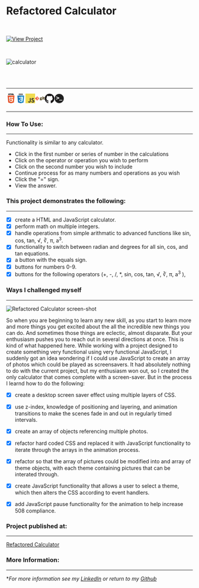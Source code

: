 # Refactored Calculator

<br>

[![View Project](https://user-images.githubusercontent.com/11747875/141673311-b2715054-26e2-40a8-9ed1-12563fc392b9.png)](https://trrapp12.github.io/refactored-calculator/)

<br>

![calculator](https://user-images.githubusercontent.com/11747875/32584891-f15a8e06-c4b7-11e7-9cbf-d4a102751962.gif)

<br/>
<br/>

---

<img align="left" alt="HTML5" width="26px" src="https://raw.githubusercontent.com/github/explore/80688e429a7d4ef2fca1e82350fe8e3517d3494d/topics/html/html.png" />
<img align="left" alt="CSS3" width="26px" src="https://raw.githubusercontent.com/github/explore/80688e429a7d4ef2fca1e82350fe8e3517d3494d/topics/css/css.png" />
<img align="left" alt="JavaScript" width="26px" src="https://raw.githubusercontent.com/github/explore/80688e429a7d4ef2fca1e82350fe8e3517d3494d/topics/javascript/javascript.png" />
<img align="left" alt="Git" width="26px" src="https://raw.githubusercontent.com/github/explore/80688e429a7d4ef2fca1e82350fe8e3517d3494d/topics/git/git.png" />
<img align="left" alt="GitHub" width="26px" src="https://raw.githubusercontent.com/github/explore/78df643247d429f6cc873026c0622819ad797942/topics/github/github.png" />
<img align="left" alt="Terminal" width="26px" src="https://raw.githubusercontent.com/github/explore/80688e429a7d4ef2fca1e82350fe8e3517d3494d/topics/terminal/terminal.png" />

<br>
<br>

---

### How To Use:
---

Functionality is similar to any calculator.  
- Click in the first number or series of number in the calculations
- Click on the operator or operation you wish to perform
- Click on the second number you wish to include
- Continue process for as many numbers and operations as you wish
- Click the "=" sign. 
- View the answer.

### This project demonstrates the following:
---

- [x] create a HTML and JavaScript calculator.
- [x] perform math on multiple integers.
- [x] handle operations from simple arithmatic to advanced functions like sin, cos, tan, √, ∛, π, a<sup>3</sup>.
- [x] functionality to switch between radian and degrees for all sin, cos, and tan equations.
- [x] a button with the equals sign.
- [x] buttons for numbers 0-9.
- [x] buttons for the following operators (+, -, /, *, sin, cos, tan, √, ∛, π, a<sup>3</sup> ), 

### Ways I challenged myself
___
![Refactored Calculator screen-shot](https://cloud.githubusercontent.com/assets/11747875/20289113/230877ee-aa95-11e6-9101-a2ca9d9eb93f.png)

So when you are beginning to learn any new skill, as you start to learn more and more things you get excited about the all the incredible new things you can do.  And sometimes those things are eclectic, almost disparate.  But your enthusiasm pushes you to reach out in several directions at once.  This is kind of what happened here.  While working with a project designed to create something very functional using very functional JavaScript, I suddenly got an idea wondering if I could use JavaScript to create an array of photos which could be played as screensavers.  It had absolutely nothing to do with the current project, but my enthusiasm won out, so I created the only calculator that comes complete with a screen-saver.  But in the process I learnd how to do the following: 

- [x] create a desktop screen saver effect using multiple layers of CSS.
- [x] use z-index, knowledge of positioning and layering, and animation transitions to make the scenes fade in and out in regularly timed intervals.
- [x] create an array of objects referencing multiple photos.
- [x] refactor hard coded CSS and replaced it with JavaScript functionality to iterate through the arrays in the animation process.
- [x] refactor so that the array of pictures could be modified into and array of theme objects, with each theme containing pictures that can be interated through.
- [x] create JavaScript functionality that allows a user to select a theme, which then alters the CSS according to event handlers.
- [x] add JavaScript pause functionality for the animation to help increase 508 compliance. 


###  Project published at: 
---

[Refactored Calculator](https://trrapp12.github.io/refactored-calculator/)
### More Information:
---

\**For more information see my [LinkedIn](https://www.linkedin.com/in/trevor-rapp-042a1037) or return to my [Github](https://github.com/trrapp12)*
